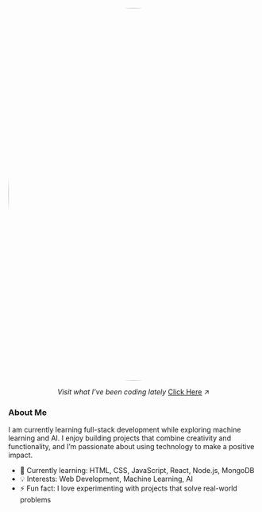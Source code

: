 <p align="center">
  <img src="https://github.com/user-attachments/assets/87a5b73f-5b77-495c-86b3-9019deda61eb" alt="me" width="750" style="border-radius: 90%;">
</p>

  

<p align="center"> 
  <i>Visit what I’ve been coding lately</i>
  <a href="https://polyglotparrot.github.io/jump/" target="_blank" rel="noopener noreferrer">Click Here</a>
  ↗
</p>

### About Me

I am currently learning full-stack development while exploring machine learning and AI. I enjoy building projects that combine creativity and functionality, and I’m passionate about using technology to make a positive impact.

- 🌱 Currently learning: HTML, CSS, JavaScript, React, Node.js, MongoDB
- 💡 Interests: Web Development, Machine Learning, AI
- ⚡ Fun fact: I love experimenting with projects that solve real-world problems



















  



